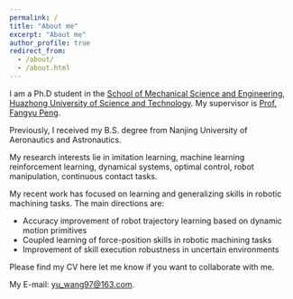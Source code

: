 ```yaml
---
permalink: /
title: "About me"
excerpt: "About me"
author_profile: true
redirect_from: 
  - /about/
  - /about.html
---
```


I am a Ph.D student in the [School of Mechanical Science and Engineering](http://english.mse.hust.edu.cn/), [Huazhong University of Science and Technology](http://english.hust.edu.cn/). My supervisor is [Prof. Fangyu Peng](http://english.mse.hust.edu.cn/info/1085/2053.htm). 

Previously, I received my B.S. degree from Nanjing University of Aeronautics and Astronautics.

My research interests lie in imitation learning, machine learning reinforcement learning, dynamical systems, optimal control, robot manipulation, continuous contact tasks.

My recent work has focused on learning and generalizing skills in robotic machining tasks. The main directions are:
- Accuracy improvement of robot trajectory learning based on dynamic motion primitives
- Coupled learning of force-position skills in robotic machining tasks
- Improvement of skill execution robustness in uncertain environments

Please find my CV here let me know if you want to collaborate with me. 

My E-mail: yu_wang97@163.com.
